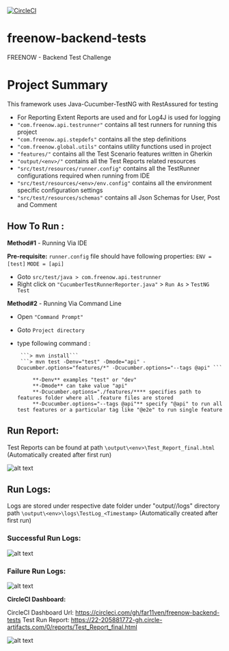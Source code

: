 [![CircleCI](https://circleci.com/gh/far11ven/freenow-backend-tests/tree/develop.svg?style=svg)](https://circleci.com/gh/far11ven/freenow-backend-tests/tree/develop)

# freenow-backend-tests
FREENOW - Backend Test Challenge

# Project Summary

This framework uses Java-Cucumber-TestNG with RestAssured for testing

- For Reporting Extent Reports are used and for Log4J is used for logging 
- ```"com.freenow.api.testrunner"``` contains all test runners for running this project
- ```"com.freenow.api.stepdefs"``` contains all the step definitions
- ```"com.freenow.global.utils"``` contains utility functions used in project
- ```"features/"``` contains all the Test Scenario features written in Gherkin
- ```"output/<env>/"``` contains all the Test Reports related resources
- ```"src/test/resources/runner.config"``` contains all the TestRunner configurations required when running from IDE
- ```"src/test/resources/<env>/env.config"``` contains all the environment specific configuration settings
- ```"src/test/resources/schemas"``` contains all Json Schemas for User, Post and Comment




## How To Run :

 **Method#1** - Running Via IDE
 
 **Pre-requisite:**
 ```runner.config``` file should have following properties:
 ```ENV	= [test]```
 ```MODE = [api]```
 
 - Goto ```src/test/java > com.freenow.api.testrunner```
 - Right click on ```"CucumberTestRunnerReporter.java"``` > ```Run As``` > ```TestNG Test```
 
 
 **Method#2** - Running Via Command Line
 - Open ```"Command Prompt"```
 - Goto ```Project directory```
 - type following command : 
 
 		```> mvn install```
 		```> mvn test -Denv="test" -Dmode="api" -Dcucumber.options="features/*" -Dcucumber.options="--tags @api" ```
 			
 			**-Denv** examples "test" or "dev"
 			**-Dmode** can take value "api"
 			**-Dcucumber.options="./features/**** specifies path to features folder where all .feature files are stored
 			**-Dcucumber.options="--tags @api"** specify "@api" to run all test features or a particular tag like "@e2e" to run single feature
 		
## Run Report: 
Test Reports can be found at path ```\output\<env>\Test_Report_final.html``` (Automatically created after first run) 

![alt text](https://raw.githubusercontent.com/far11ven/freenow-backend-tests/develop/src/test/resources/images/Screenshot_TestReport.png)

## Run Logs: 

Logs are stored under respective date folder under "output/<env>/logs" directory path ```\output\<env>\logs\TestLog_<Timestamp>``` (Automatically created after first run)

### Successful Run Logs: 
![alt text](https://raw.githubusercontent.com/far11ven/freenow-backend-tests/develop/src/test/resources/images/Screenshot_TestLogs_pass.PNG)

### Failure Run Logs: 
![alt text](https://raw.githubusercontent.com/far11ven/freenow-backend-tests/develop/src/test/resources/images/Screenshot_TestLogs_fail.PNG)

**CircleCI Dashboard:**

CircleCI Dashboard Url: https://circleci.com/gh/far11ven/freenow-backend-tests
Test Run Report: https://22-205881772-gh.circle-artifacts.com/0/reports/Test_Report_final.html

![alt text](https://raw.githubusercontent.com/far11ven/freenow-backend-tests/develop/src/test/resources/images/Screenshot_CircleCI.png)

